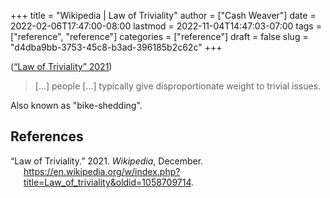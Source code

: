 +++
title = "Wikipedia | Law of Triviality"
author = ["Cash Weaver"]
date = 2022-02-06T17:47:00-08:00
lastmod = 2022-11-04T14:47:03-07:00
tags = ["reference", "reference"]
categories = ["reference"]
draft = false
slug = "d4dba9bb-3753-45c8-b3ad-396185b2c62c"
+++

(<a href="#citeproc_bib_item_1">“Law of Triviality” 2021</a>)

> [...] people [...] typically give disproportionate weight to trivial issues.

Also known as "bike-shedding".

## References

<style>.csl-entry{text-indent: -1.5em; margin-left: 1.5em;}</style><div class="csl-bib-body">
  <div class="csl-entry"><a id="citeproc_bib_item_1"></a>“Law of Triviality.” 2021. <i>Wikipedia</i>, December. <a href="https://en.wikipedia.org/w/index.php?title=Law_of_triviality&oldid=1058709714">https://en.wikipedia.org/w/index.php?title=Law_of_triviality&#38;oldid=1058709714</a>.</div>
</div>

